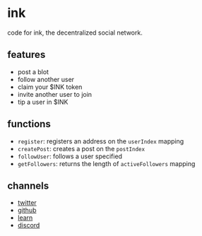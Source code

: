 # ink

code for ink, the decentralized social network.

## features

- post a blot
- follow another user
- claim your $INK token
- invite another user to join
- tip a user in $INK

## functions

- `register`: registers an address on the `userIndex` mapping
- `createPost`: creates a post on the `postIndex`
- `followUser`: follows a user specified
- `getFollowers`: returns the length of `activeFollowers` mapping

## channels

- [twitter](https://twitter.com/viaink)
- [github](https://github.com/inkapp)
- [learn](https://github.com/inkapp/universe)
- [discord](https://discord.com/invite/DQQp48kUvU)
